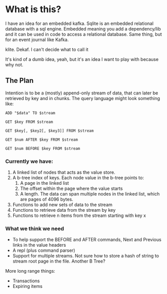 # What is this?

I have an idea for an embedded kafka. Sqlite is an embedded relational database with a sql engine. Embedded meaning you add a dependency/lib and it can be used in code to access a relational database. Same thing, but for an event journal like Kafka.

klite. Dekaf. I can't decide what to call it

It's kind of a dumb idea, yeah, but it's an idea I want to play with because why not.

## The Plan
Intention is to be a (mostly) append-only stream of data, that can later be retrieved by key and in chunks. The query language might look something like:

`ADD "$data" TO $stream`

`GET $key FROM $stream`

`GET $key[, $key2[, $key3]] FROM $stream`

`GET $num AFTER $key FROM $stream`

`GET $num BEFORE $key FROM $stream`

### Currently we have:

1. A linked list of nodes that acts as the value store.
2. A b-tree index of keys. Each node value in the b-tree points to:
    1. A page in the linked list
    2. The offset within the page where the value starts
    3. A length. The data can span multiple nodes in the linked list, which are pages of 4096 bytes.
3. Functions to add new sets of data to the stream
4. Functions to retrieve data from the stream by key
5. Functions to retrieve n items from the stream starting with key x

### What we think we need
* To help support the BEFORE and AFTER commands, Next and Previous links in the value headers
* A repl (plus command parser)
* Support for multiple streams. Not sure how to store a hash of string to stream root page in the file. Another B Tree?

More long range things:

* Transactions
* Expiring items
